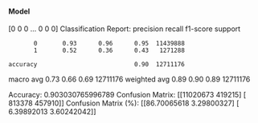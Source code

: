 #### Model
[0 0 0 ... 0 0 0]
Classification Report:
              precision    recall  f1-score   support

           0       0.93      0.96      0.95  11439888
           1       0.52      0.36      0.43   1271288

    accuracy                           0.90  12711176
   macro avg       0.73      0.66      0.69  12711176
weighted avg       0.89      0.90      0.89  12711176

Accuracy: 0.903030765996789
Confusion Matrix:
[[11020673   419215]
 [  813378   457910]]
Confusion Matrix (%):
[[86.70065618  3.29800327]
 [ 6.39892013  3.60242042]]
